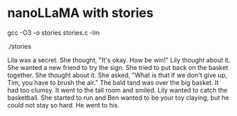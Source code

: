 # nanoLLaMA with stories

gcc -O3 -o stories stories.c -lm

./stories

Lila was a secret. She thought, "It's okay. How be win!"
Lily thought about it. She wanted a new friend to try the sign. She tried to put back on the basket together. She thought about it. She asked, "What is that if we don't give up, Tim, you have to brush the air."
The bald tand was over the big basket. It had too clumsy. It went to the tall room and smiled. Lily wanted to catch the basketball. She started to run and Ben wanted to be your toy claying, but he could not stay so hard. He went to his.
